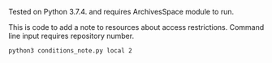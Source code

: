 Tested on Python 3.7.4. and requires ArchivesSpace module to run.

This is code to add a note to resources about access restrictions. Command line input requires repository number.

```python3 conditions_note.py local 2```
